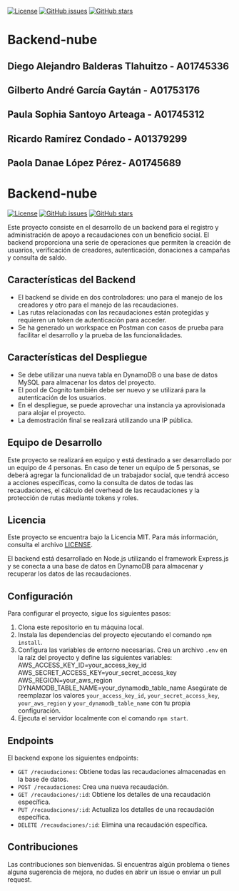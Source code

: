 [![License](https://img.shields.io/badge/License-MIT-blue.svg)](https://opensource.org/licenses/MIT)
[![GitHub issues](https://img.shields.io/github/issues/A01745312/Backend-nube)](https://github.com/A01745312/Backend-nube/issues)
[![GitHub stars](https://img.shields.io/github/stars/A01745312/Backend-nube)](https://github.com/A01745312/Backend-nube/stargazers)

# Backend-nube
## Diego Alejandro Balderas Tlahuitzo - A01745336
## Gilberto André García Gaytán - A01753176
## Paula Sophia Santoyo Arteaga - A01745312
## Ricardo Ramírez Condado - A01379299
## Paola Danae López Pérez- A01745689

# Backend-nube

[![License](https://img.shields.io/badge/License-MIT-blue.svg)](https://opensource.org/licenses/MIT)
[![GitHub issues](https://img.shields.io/github/issues/A01745312/Backend-nube)](https://github.com/A01745312/Backend-nube/issues)
[![GitHub stars](https://img.shields.io/github/stars/A01745312/Backend-nube)](https://github.com/A01745312/Backend-nube/stargazers)

Este proyecto consiste en el desarrollo de un backend para el registro y administración de apoyo a recaudaciones con un beneficio social. El backend proporciona una serie de operaciones que permiten la creación de usuarios, verificación de creadores, autenticación, donaciones a campañas y consulta de saldo.

## Características del Backend

- El backend se divide en dos controladores: uno para el manejo de los creadores y otro para el manejo de las recaudaciones.
- Las rutas relacionadas con las recaudaciones están protegidas y requieren un token de autenticación para acceder.
- Se ha generado un workspace en Postman con casos de prueba para facilitar el desarrollo y la prueba de las funcionalidades.

## Características del Despliegue

- Se debe utilizar una nueva tabla en DynamoDB o una base de datos MySQL para almacenar los datos del proyecto.
- El pool de Cognito también debe ser nuevo y se utilizará para la autenticación de los usuarios.
- En el despliegue, se puede aprovechar una instancia ya aprovisionada para alojar el proyecto.
- La demostración final se realizará utilizando una IP pública.

## Equipo de Desarrollo

Este proyecto se realizará en equipo y está destinado a ser desarrollado por un equipo de 4 personas. En caso de tener un equipo de 5 personas, se deberá agregar la funcionalidad de un trabajador social, que tendrá acceso a acciones específicas, como la consulta de datos de todas las recaudaciones, el cálculo del overhead de las recaudaciones y la protección de rutas mediante tokens y roles.


## Licencia

Este proyecto se encuentra bajo la Licencia MIT. Para más información, consulta el archivo [LICENSE](LICENSE).

El backend está desarrollado en Node.js utilizando el framework Express.js y se conecta a una base de datos en DynamoDB para almacenar y recuperar los datos de las recaudaciones.

## Configuración

Para configurar el proyecto, sigue los siguientes pasos:

1. Clona este repositorio en tu máquina local.
2. Instala las dependencias del proyecto ejecutando el comando `npm install`.
3. Configura las variables de entorno necesarias. Crea un archivo `.env` en la raíz del proyecto y define las siguientes variables:
AWS_ACCESS_KEY_ID=your_access_key_id
AWS_SECRET_ACCESS_KEY=your_secret_access_key
AWS_REGION=your_aws_region
DYNAMODB_TABLE_NAME=your_dynamodb_table_name
Asegúrate de reemplazar los valores `your_access_key_id`, `your_secret_access_key`, `your_aws_region` y `your_dynamodb_table_name` con tu propia configuración.
4. Ejecuta el servidor localmente con el comando `npm start`.

## Endpoints

El backend expone los siguientes endpoints:

- `GET /recaudaciones`: Obtiene todas las recaudaciones almacenadas en la base de datos.
- `POST /recaudaciones`: Crea una nueva recaudación.
- `GET /recaudaciones/:id`: Obtiene los detalles de una recaudación específica.
- `PUT /recaudaciones/:id`: Actualiza los detalles de una recaudación específica.
- `DELETE /recaudaciones/:id`: Elimina una recaudación específica.

## Contribuciones

Las contribuciones son bienvenidas. Si encuentras algún problema o tienes alguna sugerencia de mejora, no dudes en abrir un issue o enviar un pull request.
